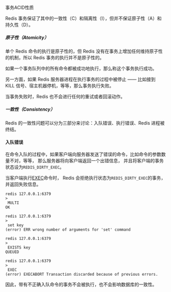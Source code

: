 事务ACID性质

Redis 事务保证了其中的一致性（C）和隔离性（I），但并不保证原子性（A）和持久性（D）。

##### 原子性（Atomicity）

单个 Redis 命令的执行是原子性的，但 Redis 没有在事务上增加任何维持原子性的机制，所以 Redis 事务的执行并不是原子性的。

如果一个事务队列中的所有命令都被成功地执行，那么称这个事务执行成功。

另一方面，如果 Redis 服务器进程在执行事务的过程中被停止 —— 比如接到 KILL 信号、宿主机器停机，等等，那么事务执行失败。

当事务失败时，Redis 也不会进行任何的重试或者回滚动作。

##### 一致性（Consistency）

Redis 的一致性问题可以分为三部分来讨论：入队错误、执行错误、Redis 进程被终结。

#### 入队错误

在命令入队的过程中，如果客户端向服务器发送了错误的命令，比如命令的参数数量不对，等等， 那么服务器将向客户端返回一个出错信息， 并且将客户端的事务状态设为`REDIS_DIRTY_EXEC`。

当客户端执行[EXEC](http://redis.readthedocs.org/en/latest/transaction/exec.html#exec)命令时， Redis 会拒绝执行状态为`REDIS_DIRTY_EXEC`的事务， 并返回失败信息。

```
redis 127.0.0.1:6379
>
 MULTI
OK

redis 127.0.0.1:6379
>
 set key
(error) ERR wrong number of arguments for 'set' command

redis 127.0.0.1:6379
>
 EXISTS key
QUEUED

redis 127.0.0.1:6379
>
 EXEC
(error) EXECABORT Transaction discarded because of previous errors.

```

因此，带有不正确入队命令的事务不会被执行，也不会影响数据库的一致性。

